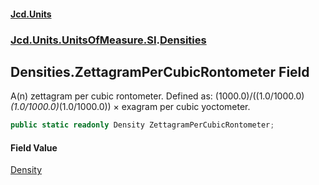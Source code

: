 #### [Jcd.Units](index.md 'index')
### [Jcd.Units.UnitsOfMeasure.SI](Jcd.Units.UnitsOfMeasure.SI.md 'Jcd.Units.UnitsOfMeasure.SI').[Densities](Densities.md 'Jcd.Units.UnitsOfMeasure.SI.Densities')

## Densities.ZettagramPerCubicRontometer Field

A(n) zettagram per cubic rontometer. Defined as: (1000.0)/((1.0/1000.0)*(1.0/1000.0)*(1.0/1000.0)) × exagram per cubic yoctometer.

```csharp
public static readonly Density ZettagramPerCubicRontometer;
```

#### Field Value
[Density](Density.md 'Jcd.Units.UnitTypes.Density')